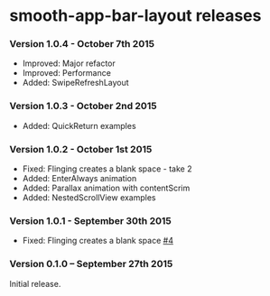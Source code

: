 # smooth-app-bar-layout releases #

### Version 1.0.4 - October 7th 2015 ###

* Improved: Major refactor
* Improved: Performance
* Added: SwipeRefreshLayout


### Version 1.0.3 - October 2nd 2015 ###

* Added: QuickReturn examples


### Version 1.0.2 - October 1st 2015 ###

* Fixed: Flinging creates a blank space - take 2
* Added: EnterAlways animation
* Added: Parallax animation with contentScrim
* Added: NestedScrollView examples


### Version 1.0.1 - September 30th 2015 ####

* Fixed: Flinging creates a blank space [#4](https://github.com/henrytao-me/smooth-app-bar-layout/issues/4)


### Version 0.1.0 – September 27th 2015 ###

Initial release.
